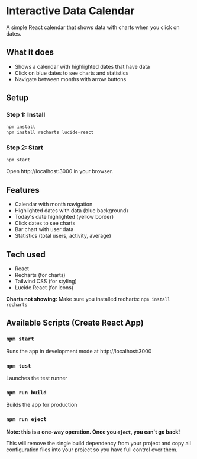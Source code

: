# Interactive Data Calendar

A simple React calendar that shows data with charts when you click on dates.

## What it does
- Shows a calendar with highlighted dates that have data
- Click on blue dates to see charts and statistics
- Navigate between months with arrow buttons

## Setup

### Step 1: Install
```bash
npm install
npm install recharts lucide-react
```

### Step 2: Start
```bash
npm start
```

Open http://localhost:3000 in your browser.


## Features
- Calendar with month navigation
- Highlighted dates with data (blue background)
- Today's date highlighted (yellow border)
- Click dates to see charts
- Bar chart with user data
- Statistics (total users, activity, average)

## Tech used
- React
- Recharts (for charts)
- Tailwind CSS (for styling)
- Lucide React (for icons)


**Charts not showing:**
Make sure you installed recharts: `npm install recharts`

## Available Scripts (Create React App)

### `npm start`
Runs the app in development mode at http://localhost:3000

### `npm test`
Launches the test runner

### `npm run build`
Builds the app for production

### `npm run eject`
**Note: this is a one-way operation. Once you `eject`, you can't go back!**

This will remove the single build dependency from your project and copy all configuration files into your project so you have full control over them.